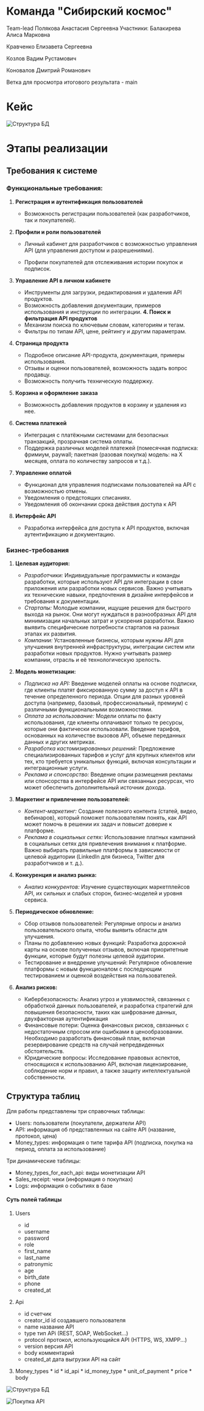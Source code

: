 # Команда "Сибирский космос"

Team-lead Полякова Анастасия Сергеевна
Участники:
Балакирева Алиса Марковна

Кравченко Елизавета Сергеевна

Козлов Вадим Рустамович

Коновалов Дмитрий Романович

Ветка для просмотра итогового результата - main

# Кейс
![Структура БД](images/Кейс.png "Структура базы данных")
# Этапы реализации
## Требования к системе
### Функциональные требования:
1.	**Регистрация и аутентификация пользователей**
    * Возможность регистрации пользователей (как разработчиков, так и покупателей).
2.	**Профили и роли пользователей**

    * Личный кабинет для разработчиков с возможностью управления API (для управления доступом и разрешениями).

    * Профили покупателей для отслеживания истории покупок и подписок.

3.	**Управление API в личном кабинете**
    * Инструменты для загрузки, редактирования и удаления API продуктов.
    * Возможность добавления документации, примеров использования и инструкции по интеграции.
**4.	Поиск и фильтрация API продуктов**
    * Механизм поиска по ключевым словам, категориям и тегам.
    * Фильтры по типам API, цене, рейтингу и другим параметрам.
5.	**Страница продукта**
    * Подробное описание API-продукта, документация, примеры использования.
    * Отзывы и оценки пользователей, возможность задать вопрос продавцу.
     * Возможность получить техническую поддержку.
6.	**Корзина и оформление заказа**
    * Возможность добавления продуктов в корзину и удаления из нее.
7.	**Система платежей**
    * Интеграция с платёжными системами для безопасных транзакций, прозрачная система оплаты.
    * Поддержка различных моделей платежей (помесячная подписка: фримиум, paywall; пакетная (разовая покупка) модель: на X месяцев, оплата по количеству запросов и т.д.).
8.	**Управление оплатой**
    * Функционал для управления подписками пользователей на API с возможностью отмены.
    * Уведомления о предстоящих списаниях.
    * Уведомления об окончании срока действия доступа к API
9.	**Интерфейс API**
    * Разработка интерфейса для доступа к API продуктов, включая аутентификацию и документацию.
### Бизнес-требования

1.	**Целевая аудитория:**
    * *Разработчики:* Индивидуальные программисты и команды разработки, которые используют API для интеграции в свои приложения или разработки новых сервисов. Важно учитывать их технические навыки, предпочтения в дизайне интерфейсов и требования к документации.
    * *Стартапы:* Молодые компании, ищущие решения для быстрого выхода на рынок. Они могут нуждаться в разнообразных API для минимизации начальных затрат и ускорения разработки. Важно выявить специфические потребности стартапов на разных этапах их развития.
    * *Компании:* Установленные бизнесы, которым нужны API для улучшения внутренней инфраструктуры, интеграции систем или разработки новых продуктов. Нужно учитывать размер компании, отрасль и её технологическую зрелость.

2.	**Модель монетизации:**
    * *Подписка на API:*
Введение моделей оплаты на основе подписки, где клиенты платят фиксированную сумму за доступ к API в течение определенного периода.
Опции для разных уровней доступа (например, базовый, профессиональный, премиум) с различными функциональными возможностями.
    * *Оплата за использование:*
Модели оплаты по факту использования, где клиенты оплачивают только те ресурсы, которые они фактически использовали.
Введение тарифов, основанных на количестве вызовов API, объеме переданных данных и других метриках.
    * *Разработка кастомизированных решений:*
Предложение специализированных тарифов и услуг для крупных клиентов или тех, кто требуется уникальных функций, включая консультации и интеграционные услуги.
    * *Реклама и спонсорство:*
Введение опции размещения рекламы или спонсорства в интерфейсе API или связанных ресурсах, что может обеспечить дополнительный источник дохода.

3.	**Маркетинг и привлечение пользователей:**
    * *Контент-маркетинг:* Создание полезного контента (статей, видео, вебинаров), который поможет пользователям понять, как API может помочь в решении их задач и повысит доверие к платформе.
    * *Реклама в социальных сетях:* Использование платных кампаний в социальных сетях для привлечения внимания к платформе. Важно выбирать правильные платформы в зависимости от целевой аудитории (LinkedIn для бизнеса, Twitter для разработчиков и т. д.).

4.	**Конкуренция и анализ рынка:**
    * *Анализ конкурентов:* Изучение существующих маркетплейсов API, их сильных и слабых сторон, бизнес-моделей и уровня сервиса. 



5.	**Периодическое обновление:**
    * Сбор отзывов пользователей: Регулярные опросы и анализ пользовательского опыта, чтобы выявить области для улучшения.
    * Планы по добавлению новых функций: Разработка дорожной карты на основе полученных отзывов, включая приоритетные функции, которые будут полезны целевой аудитории.
    * Тестирование и внедрение улучшений: Регулярное обновление платформы с новым функционалом с последующим тестированием и оценкой воздействия на пользователей.
6.	**Анализ рисков:**
    * Кибербезопасность: Анализ угроз и уязвимостей, связанных с обработкой данных пользователей, и разработка стратегий для повышения безопасности, таких как шифрование данных, двухфакторная аутентификация
    * Финансовые потери: Оценка финансовых рисков, связанных с недостаточным спросом или ошибками в ценообразовании. Необходимо разработать финансовый план, включая резервирование средств на случай непредвиденных обстоятельств.
    * Юридические вопросы: Исследование правовых аспектов, относящихся к использованию API, включая лицензирование, соблюдение норм и правил, а также защиту интеллектуальной собственности.


## Структура таблиц
Для работы представлены три справочных таблицы:
* Users: пользователи (покупатели, держатели API)
* API: информация об представленных на сайте API (название, протокол, цена)
* Money_types: информация о типе тарифа API (подписка, покупка на период, оплата за использование)

Три динамические таблицы:
* Money_types_for_each_api: виды монетизации API
* Sales_receipt: чеки (информация о покупках)
* Logs: информация о событиях в базе

#### Суть полей таблицы
1. Users
    * id
    * username 
    * password 
    * role 
    * first_name 
    * last_name 
    * patronymic 
    *  age 
    * birth_date 
    * phone 
    * created_at


2. Api
    *  id счетчик 
    *  creator_id id создавшего пользователя 
    *  name название API 
    *  type тип APi (REST, SOAP, WebSocket...)
    *  protocol протокол, использующийся API (HTTPS, WS, XMPP...)
    *  version версия API
    *  body комментарий
    *  created_at дата выгрузки API на сайт

  3.  Money_types
    * id 
    * id_api 
    * id_money_type 
    * unit_of_payment 
    * price
    * body    



![Структура БД](images/DataBasePic.png "Структура базы данных")

![Покупка API](images/BuyAPI.svg "Покупка API")